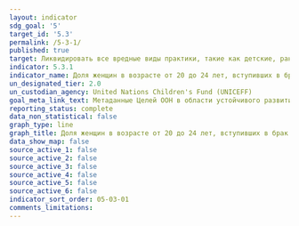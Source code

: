 ```yaml
---
layout: indicator
sdg_goal: '5'
target_id: '5.3'
permalink: /5-3-1/
published: true
target: Ликвидировать все вредные виды практики, такие как детские, ранние и принудительные браки и калечащие операции на женских половых органах
indicator: 5.3.1
indicator_name: Доля женщин в возрасте от 20 до 24 лет, вступивших в брак или союз до 15 лет и до 18 лет
un_designated_tier: 2.0
un_custodian_agency: United Nations Children's Fund (UNICEFF)
goal_meta_link_text: Метаданные Целей ООН в области устойчивого развития (PDF, 866 КБ)
reporting_status: complete
data_non_statistical: false
graph_type: line
graph_title: Доля женщин в возрасте от 20 до 24 лет, вступивших в брак или союз до 15 лет и до 18 лет
data_show_map: false
source_active_1: false
source_active_2: false
source_active_3: false
source_active_4: false
source_active_5: false
source_active_6: false
indicator_sort_order: 05-03-01
comments_limitations: 
---
```

